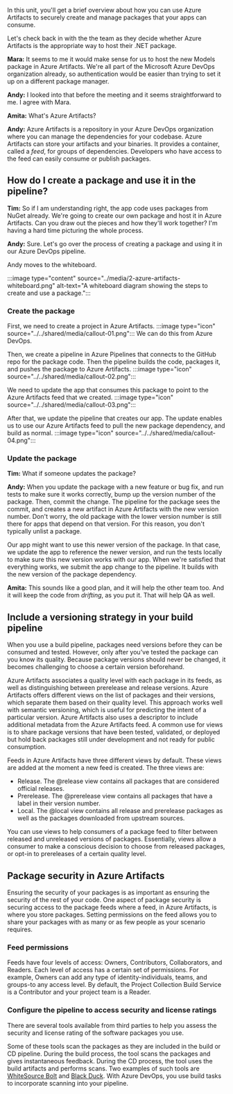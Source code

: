 In this unit, you'll get a brief overview about how you can use Azure Artifacts to securely create and manage packages that your apps can consume.

Let's check back in with the the team as they decide whether Azure Artifacts is the appropriate way to host their .NET package.

**Mara:** It seems to me it would make sense for us to host the new Models package in Azure Artifacts. We're all part of the Microsoft Azure DevOps organization already, so authentication would be easier than trying to set it up on a different package manager.

**Andy:** I looked into that before the meeting and it seems straightforward to me. I agree with Mara.

**Amita:** What's Azure Artifacts?

**Andy:** Azure Artifacts is a repository in your Azure DevOps organization where you can manage the dependencies for your codebase. Azure Artifacts can store your artifacts and your binaries. It provides a container, called a *feed*, for groups of dependencies. Developers who have access to the feed can easily consume or publish packages.

## How do I create a package and use it in the pipeline?

**Tim:** So if I am understanding right, the app code uses packages from NuGet already. We're going to create our own package and host it in Azure Artifacts. Can you draw out the pieces and how they'll work together? I'm having a hard time picturing the whole process.

**Andy:** Sure. Let's go over the process of creating a package and using it in our Azure DevOps pipeline.

Andy moves to the whiteboard.

:::image type="content" source="../media/2-azure-artifacts-whiteboard.png" alt-text="A whiteboard diagram showing the steps to create and use a package.":::

### Create the package

First, we need to create a project in Azure Artifacts. :::image type="icon" source="../../shared/media/callout-01.png"::: We can do this from Azure DevOps.

Then, we create a pipeline in Azure Pipelines that connects to the GitHub repo for the package code. Then the pipeline builds the code, packages it, and pushes the package to Azure Artifacts. :::image type="icon" source="../../shared/media/callout-02.png":::

We need to update the app that consumes this package to point to the Azure Artifacts feed that we created. :::image type="icon" source="../../shared/media/callout-03.png":::

After that, we update the pipeline that creates our app. The update enables us to use our Azure Artifacts feed to pull the new package dependency, and build as normal. :::image type="icon" source="../../shared/media/callout-04.png":::

### Update the package

**Tim:** What if someone updates the package?

**Andy:** When you update the package with a new feature or bug fix, and run tests to make sure it works correctly, bump up the version number of the package. Then, commit the change. The pipeline for the package sees the commit, and creates a new artifact in Azure Artifacts with the new version number. Don't worry, the old package with the lower version number is still there for apps that depend on that version. For this reason, you don't typically unlist a package.

Our app might want to use this newer version of the package. In that case, we update the app to reference the newer version, and run the tests locally to make sure this new version works with our app. When we're satisfied that everything works, we submit the app change to the pipeline. It builds with the new version of the package dependency.

**Amita:** This sounds like a good plan, and it will help the other team too. And it will keep the code from *drifting*, as you put it. That will help QA as well.

## Include a versioning strategy in your build pipeline

When you use a build pipeline, packages need versions before they can be consumed and tested. However, only after you've tested the package can you know its quality. Because package versions should never be changed, it becomes challenging to choose a certain version beforehand.

Azure Artifacts associates a quality level with each package in its feeds, as well as distinguishing between prerelease and release versions. Azure Artifacts offers different views on the list of packages and their versions, which separate them based on their quality level. This approach works well with semantic versioning, which is useful for predicting the intent of a particular version. Azure Artifacts also uses a descriptor to include additional metadata from the Azure Artifacts feed. A common use for views is to share package versions that have been tested, validated, or deployed but hold back packages still under development and not ready for public consumption.

Feeds in Azure Artifacts have three different views by default. These views are added at the moment a new feed is created. The three views are:

* Release. The @release view contains all packages that are considered official releases.
* Prerelease. The @prerelease view contains all packages that have a label in their version number.
* Local. The @local view contains all release and prerelease packages as well as the packages downloaded from upstream sources.

You can use views to help consumers of a package feed to filter between released and unreleased versions of packages. Essentially, views allow a consumer to make a conscious decision to choose from released packages, or opt-in to prereleases of a certain quality level.

## Package security in Azure Artifacts

Ensuring the security of your packages is as important as ensuring the security of the rest of your code. One aspect of package security is securing access to the package feeds where a feed, in Azure Artifacts, is where you store packages. Setting permissions on the feed allows you to share your packages with as many or as few people as your scenario requires.

### Feed permissions

Feeds have four levels of access: Owners, Contributors, Collaborators, and Readers. Each level of access has a certain set of permissions. For example, Owners can add any type of identity-individuals, teams, and groups-to any access level. By default, the Project Collection Build Service is a Contributor and your project team is a Reader.

### Configure the pipeline to access security and license ratings

There are several tools available from third parties to help you assess the security and license rating of the software packages you use.

Some of these tools scan the packages as they are included in the build or CD pipeline. During the build process, the tool scans the packages and gives instantaneous feedback. During the CD process, the tool uses the build artifacts and performs scans. Two examples of such tools are [WhiteSource Bolt](https://bolt.whitesourcesoftware.com/?azure-portal=true) and [Black Duck](https://www.blackducksoftware.com/?azure-portal=true). With Azure DevOps, you use build tasks to incorporate scanning into your pipeline.
